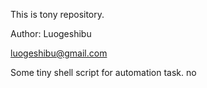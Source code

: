 This is tony repository.

Author: Luogeshibu

luogeshibu@gmail.com

Some tiny shell script for automation task.
no
